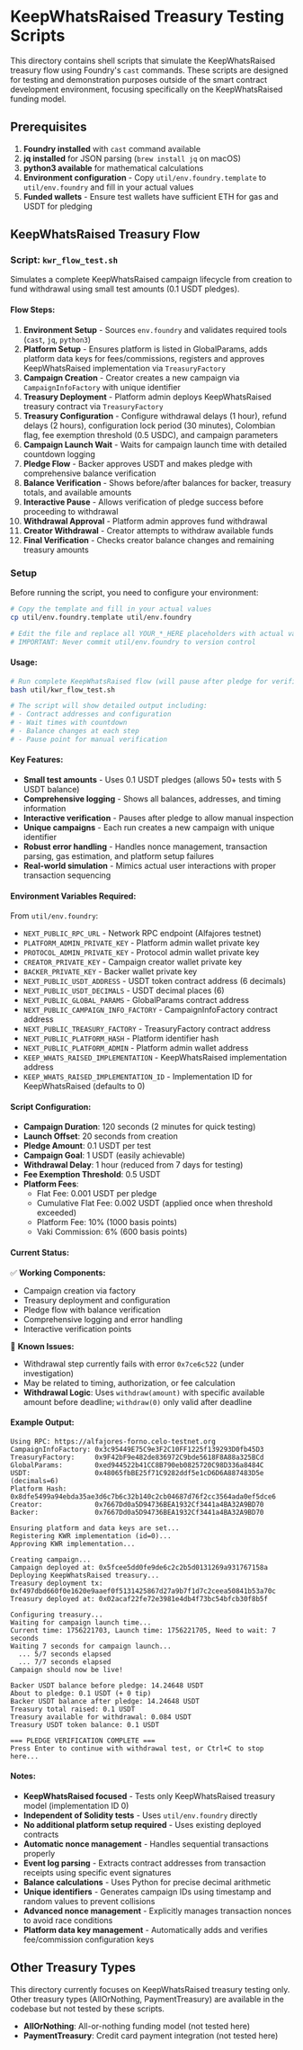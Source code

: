 # KeepWhatsRaised Treasury Testing Scripts

This directory contains shell scripts that simulate the KeepWhatsRaised treasury flow using Foundry's `cast` commands. These scripts are designed for testing and demonstration purposes outside of the smart contract development environment, focusing specifically on the KeepWhatsRaised funding model.

## Prerequisites

1. **Foundry installed** with `cast` command available
2. **jq installed** for JSON parsing (`brew install jq` on macOS)
3. **python3 available** for mathematical calculations
4. **Environment configuration** - Copy `util/env.foundry.template` to `util/env.foundry` and fill in your actual values
5. **Funded wallets** - Ensure test wallets have sufficient ETH for gas and USDT for pledging

## KeepWhatsRaised Treasury Flow

### Script: `kwr_flow_test.sh`

Simulates a complete KeepWhatsRaised campaign lifecycle from creation to fund withdrawal using small test amounts (0.1 USDT pledges).

#### Flow Steps:

1. **Environment Setup** - Sources `env.foundry` and validates required tools (`cast`, `jq`, `python3`)
2. **Platform Setup** - Ensures platform is listed in GlobalParams, adds platform data keys for fees/commissions, registers and approves KeepWhatsRaised implementation via `TreasuryFactory`
3. **Campaign Creation** - Creator creates a new campaign via `CampaignInfoFactory` with unique identifier
4. **Treasury Deployment** - Platform admin deploys KeepWhatsRaised treasury contract via `TreasuryFactory`
5. **Treasury Configuration** - Configure withdrawal delays (1 hour), refund delays (2 hours), configuration lock period (30 minutes), Colombian flag, fee exemption threshold (0.5 USDC), and campaign parameters
6. **Campaign Launch Wait** - Waits for campaign launch time with detailed countdown logging
7. **Pledge Flow** - Backer approves USDT and makes pledge with comprehensive balance verification
8. **Balance Verification** - Shows before/after balances for backer, treasury totals, and available amounts
9. **Interactive Pause** - Allows verification of pledge success before proceeding to withdrawal
10. **Withdrawal Approval** - Platform admin approves fund withdrawal
11. **Creator Withdrawal** - Creator attempts to withdraw available funds
12. **Final Verification** - Checks creator balance changes and remaining treasury amounts

### Setup

Before running the script, you need to configure your environment:

```bash
# Copy the template and fill in your actual values
cp util/env.foundry.template util/env.foundry

# Edit the file and replace all YOUR_*_HERE placeholders with actual values
# IMPORTANT: Never commit util/env.foundry to version control
```

#### Usage:

```bash
# Run complete KeepWhatsRaised flow (will pause after pledge for verification)
bash util/kwr_flow_test.sh

# The script will show detailed output including:
# - Contract addresses and configuration
# - Wait times with countdown
# - Balance changes at each step
# - Pause point for manual verification
```

#### Key Features:

- **Small test amounts** - Uses 0.1 USDT pledges (allows 50+ tests with 5 USDT balance)
- **Comprehensive logging** - Shows all balances, addresses, and timing information
- **Interactive verification** - Pauses after pledge to allow manual inspection
- **Unique campaigns** - Each run creates a new campaign with unique identifier
- **Robust error handling** - Handles nonce management, transaction parsing, gas estimation, and platform setup failures
- **Real-world simulation** - Mimics actual user interactions with proper transaction sequencing

#### Environment Variables Required:

From `util/env.foundry`:

- `NEXT_PUBLIC_RPC_URL` - Network RPC endpoint (Alfajores testnet)
- `PLATFORM_ADMIN_PRIVATE_KEY` - Platform admin wallet private key
- `PROTOCOL_ADMIN_PRIVATE_KEY` - Protocol admin wallet private key
- `CREATOR_PRIVATE_KEY` - Campaign creator wallet private key
- `BACKER_PRIVATE_KEY` - Backer wallet private key
- `NEXT_PUBLIC_USDT_ADDRESS` - USDT token contract address (6 decimals)
- `NEXT_PUBLIC_USDT_DECIMALS` - USDT decimal places (6)
- `NEXT_PUBLIC_GLOBAL_PARAMS` - GlobalParams contract address
- `NEXT_PUBLIC_CAMPAIGN_INFO_FACTORY` - CampaignInfoFactory contract address
- `NEXT_PUBLIC_TREASURY_FACTORY` - TreasuryFactory contract address
- `NEXT_PUBLIC_PLATFORM_HASH` - Platform identifier hash
- `NEXT_PUBLIC_PLATFORM_ADMIN` - Platform admin wallet address
- `KEEP_WHATS_RAISED_IMPLEMENTATION` - KeepWhatsRaised implementation address
- `KEEP_WHATS_RAISED_IMPLEMENTATION_ID` - Implementation ID for KeepWhatsRaised (defaults to 0)

#### Script Configuration:

- **Campaign Duration**: 120 seconds (2 minutes for quick testing)
- **Launch Offset**: 20 seconds from creation
- **Pledge Amount**: 0.1 USDT per test
- **Campaign Goal**: 1 USDT (easily achievable)
- **Withdrawal Delay**: 1 hour (reduced from 7 days for testing)
- **Fee Exemption Threshold**: 0.5 USDT
- **Platform Fees**:
  - Flat Fee: 0.001 USDT per pledge
  - Cumulative Flat Fee: 0.002 USDT (applied once when threshold exceeded)
  - Platform Fee: 10% (1000 basis points)
  - Vaki Commission: 6% (600 basis points)

#### Current Status:

✅ **Working Components:**

- Campaign creation via factory
- Treasury deployment and configuration
- Pledge flow with balance verification
- Comprehensive logging and error handling
- Interactive verification points

🔧 **Known Issues:**

- Withdrawal step currently fails with error `0x7ce6c522` (under investigation)
- May be related to timing, authorization, or fee calculation
- **Withdrawal Logic**: Uses `withdraw(amount)` with specific available amount before deadline; `withdraw(0)` only valid after deadline

#### Example Output:

```
Using RPC: https://alfajores-forno.celo-testnet.org
CampaignInfoFactory: 0x3c95449E75C9e3F2C10FF1225f139293D0fb45D3
TreasuryFactory:     0x9F42bF9e482de836972C9bde5618F8A88a325BCd
GlobalParams:        0xed944522b41CC8B790eb0825720C98D336a8484C
USDT:                0x48065fbBE25f71C9282ddf5e1cD6D6A887483D5e (decimals=6)
Platform Hash:       0x8dfe5499a94ebda35ae3d6c7b6c32b140c2cb04687d76f2cc3564ada0ef5dce6
Creator:             0x7667Dd0a5D94736BEA1932Cf3441a4BA32A9BD70
Backer:              0x7667Dd0a5D94736BEA1932Cf3441a4BA32A9BD70

Ensuring platform and data keys are set...
Registering KWR implementation (id=0)...
Approving KWR implementation...

Creating campaign...
Campaign deployed at: 0x5fcee5dd0fe9de6c2c2b5d0131269a931767158a
Deploying KeepWhatsRaised treasury...
Treasury deployment tx: 0xf497dbd660f0e1620e9aaef0f5131425867d27a9b7f1d7c2ceea50841b53a70c
Treasury deployed at: 0x02acaf22fe72e3981e4db4f73bc54bfcb30f8b5f

Configuring treasury...
Waiting for campaign launch time...
Current time: 1756221703, Launch time: 1756221705, Need to wait: 7 seconds
Waiting 7 seconds for campaign launch...
  ... 5/7 seconds elapsed
  ... 7/7 seconds elapsed
Campaign should now be live!

Backer USDT balance before pledge: 14.24648 USDT
About to pledge: 0.1 USDT (+ 0 tip)
Backer USDT balance after pledge: 14.24648 USDT
Treasury total raised: 0.1 USDT
Treasury available for withdrawal: 0.084 USDT
Treasury USDT token balance: 0.1 USDT

=== PLEDGE VERIFICATION COMPLETE ===
Press Enter to continue with withdrawal test, or Ctrl+C to stop here...
```

#### Notes:

- **KeepWhatsRaised focused** - Tests only KeepWhatsRaised treasury model (implementation ID 0)
- **Independent of Solidity tests** - Uses `util/env.foundry` directly
- **No additional platform setup required** - Uses existing deployed contracts
- **Automatic nonce management** - Handles sequential transactions properly
- **Event log parsing** - Extracts contract addresses from transaction receipts using specific event signatures
- **Balance calculations** - Uses Python for precise decimal arithmetic
- **Unique identifiers** - Generates campaign IDs using timestamp and random values to prevent collisions
- **Advanced nonce management** - Explicitly manages transaction nonces to avoid race conditions
- **Platform data key management** - Automatically adds and verifies fee/commission configuration keys

## Other Treasury Types

This directory currently focuses on KeepWhatsRaised treasury testing only. Other treasury types (AllOrNothing, PaymentTreasury) are available in the codebase but not tested by these scripts.

- **AllOrNothing**: All-or-nothing funding model (not tested here)
- **PaymentTreasury**: Credit card payment integration (not tested here)
